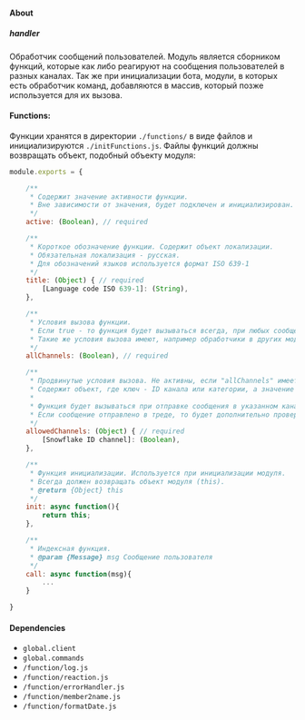 #### About

##### handler
Обработчик сообщений пользователей.
Модуль является сборником функций, которые как либо реагируют на сообщения пользователей в разных каналах.
Так же при инициализации бота, модули, в которых есть обработчик команд, добавляются в массив, который позже используется для их вызова.

#### Functions:
Функции хранятся в директории `./functions/` в виде файлов и инициализируются `./initFunctions.js`.
Файлы функций должны возвращать объект, подобный объекту модуля:
```js
module.exports = {

	/**
	 * Содержит значение активности функции.
	 * Вне зависимости от значения, будет подключен и инициализирован.
	 */
	active: (Boolean), // required

	/**
	 * Короткое обозначение функции. Содержит объект локализации.
	 * Обязательная локализация - русская.
	 * Для обозначений языков используется формат ISO 639-1
	 */
	title: (Object) { // required
		[Language code ISO 639-1]: (String),
	},

	/**
	 * Условия вызова функции.
	 * Если true - то функция будет вызываться всегда, при любых сообщениях.
	 * Такие же условия вызова имеют, например обработчики в других модулях, а детальные проверки уже внутри самого модуля.
	 */
	allChannels: (Boolean), // required

	/**
	 * Продвинутые условия вызова. Не активны, если "allChannels" имеет значение true.
	 * Содержит объект, где ключ - ID канала или категории, а значение показывает, распространяется ли функция на треды. Желательно в комментарии указать название канала.
	 *
	 * Функция будет вызываться при отправке сообщения в указанном канале или категории.
	 * Если сообщение отправлено в треде, то будет дополнительно проверятся, разрешён ли вызов функции в треде.
	 */
	allowedChannels: (Object) { // required
		[Snowflake ID channel]: (Boolean),
	},

	/**
	 * Функция инициализации. Используется при инициализации модуля.
	 * Всегда должен возвращать объект модуля (this).
	 * @return {Object} this
	 */
	init: async function(){
		return this;
	},

	/**
	 * Индексная функция.
	 * @param {Message} msg Сообщение пользователя
	 */
	call: async function(msg){
		...
	}

}
```

#### Dependencies
- `global.client`
- `global.commands`
- `/function/log.js`
- `/function/reaction.js`
- `/function/errorHandler.js`
- `/function/member2name.js`
- `/function/formatDate.js`
